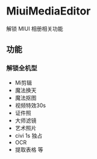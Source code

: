 # MiuiMediaEditor

解锁 MIUI 相册相关功能

## 功能

### 解锁全机型
- Mi剪辑
- 魔法换天
- 魔法抠图
- 视频特效30s
- 证件照
- 大师滤镜
- 艺术照片
- civi 1s 独占
- OCR
- 提取表格 等
